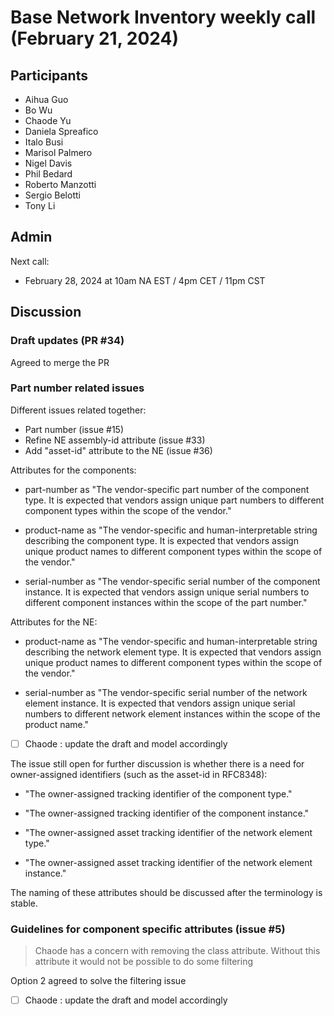# Base Network Inventory weekly call (February 21, 2024)

## Participants

- Aihua Guo
- Bo Wu
- Chaode Yu
- Daniela Spreafico
- Italo Busi
- Marisol Palmero
- Nigel Davis
- Phil Bedard
- Roberto Manzotti
- Sergio Belotti
- Tony Li

## Admin

Next call:

- February 28, 2024 at 10am NA EST / 4pm CET / 11pm CST

## Discussion

### Draft updates (PR #34)

Agreed to merge the PR

### Part number related issues

Different issues related together:
- Part number (issue #15)
- Refine NE assembly-id attribute (issue #33)
- Add "asset-id" attribute to the NE (issue #36)

Attributes for the components:

- part-number as "The vendor-specific part number of the component type. It is expected that vendors assign unique part numbers to different component types within the scope of the vendor."

- product-name as "The vendor-specific and human-interpretable string describing the component type. It is expected that vendors assign unique product names to different component types within the scope of the vendor."

- serial-number as "The vendor-specific serial number of the component instance. It is expected that vendors assign unique serial numbers to different component instances within the scope of the part number."

Attributes for the NE:

- product-name as "The vendor-specific and human-interpretable string describing the network element type. It is expected that vendors assign unique product names to different component types within the scope of the vendor."

- serial-number as "The vendor-specific serial number of the network element instance. It is expected that vendors assign unique serial numbers to different network element instances within the scope of the product name."

- [ ] Chaode : update the draft and model accordingly

The issue still open for further discussion is whether there is a need for owner-assigned identifiers (such as the asset-id in RFC8348):

- "The owner-assigned tracking identifier of the component type."

- "The owner-assigned tracking identifier of the component instance."

- "The owner-assigned asset tracking identifier of the network element type."

- "The owner-assigned asset tracking identifier of the network element instance."

The naming of these attributes should be discussed after the terminology is stable.

### Guidelines for component specific attributes (issue #5)

> Chaode has a concern with removing the class attribute. Without this attribute it would not be possible to do some filtering

Option 2 agreed to solve the filtering issue

- [ ] Chaode : update the draft and model accordingly